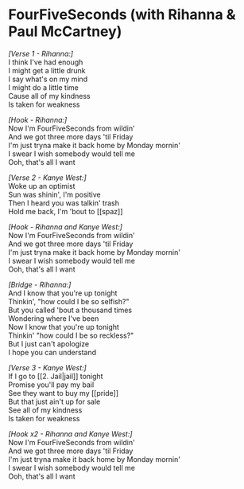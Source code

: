 # FourFiveSeconds (with Rihanna & Paul McCartney)

_[Verse 1 - Rihanna:]_  
I think I've had enough  
I might get a little drunk  
I say what's on my mind  
I might do a little time  
Cause all of my kindness  
Is taken for weakness  

_[Hook - Rihanna:]_  
Now I'm FourFiveSeconds from wildin'  
And we got three more days 'til Friday  
I'm just tryna make it back home by Monday mornin'  
I swear I wish somebody would tell me  
Ooh, that's all I want  

_[Verse 2 - Kanye West:]_  
Woke up an optimist  
Sun was shinin', I'm positive  
Then I heard you was talkin' trash  
Hold me back, I'm 'bout to [[spaz]]  

_[Hook - Rihanna and Kanye West:]_  
Now I'm FourFiveSeconds from wildin'  
And we got three more days 'til Friday  
I'm just tryna make it back home by Monday mornin'  
I swear I wish somebody would tell me  
Ooh, that's all I want  

_[Bridge - Rihanna:]_  
And I know that you're up tonight  
Thinkin', "how could I be so selfish?"  
But you called 'bout a thousand times  
Wondering where I've been  
Now I know that you're up tonight  
Thinkin' "how could I be so reckless?"  
But I just can't apologize  
I hope you can understand  

_[Verse 3 - Kanye West:]_  
If I go to [[2. Jail|jail]] tonight  
Promise you'll pay my bail  
See they want to buy my [[pride]]  
But that just ain't up for sale  
See all of my kindness  
Is taken for weakness  

_[Hook x2 - Rihanna and Kanye West:]_  
Now I'm FourFiveSeconds from wildin'  
And we got three more days 'til Friday  
I'm just tryna make it back home by Monday mornin'  
I swear I wish somebody would tell me  
Ooh, that's all I want
